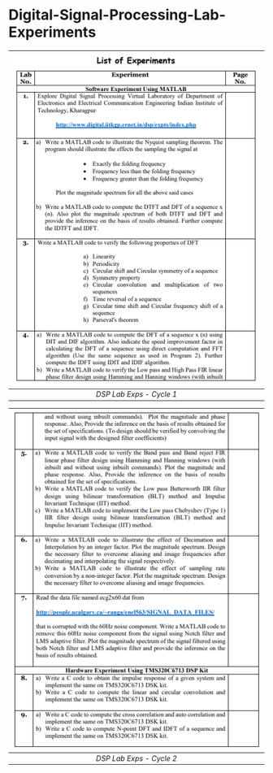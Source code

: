 # Digital-Signal-Processing-Lab-Experiments

| ![](Images/Page_1.png) | 
|:--:| 
| *DSP Lab Exps - Cycle 1* |

| ![](Images/Page_2.png) | 
|:--:| 
| *DSP Lab Exps - Cycle 2* |
